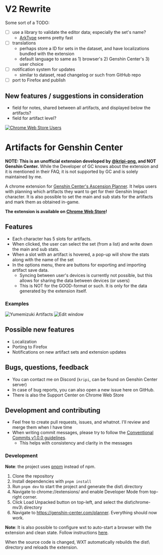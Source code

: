 # V2 Rewrite

Some sort of a TODO:
- [ ] use a library to validate the editor data; especially the set's name?
  - [ArkType](https://arktype.io/) seems pretty fast
- [ ] translations
  - perhaps store a ID for sets in the dataset, and have localizations bundled with the extension
  - default language to same as 1) browser's 2) Genshin Center's 3) user choice
- [ ] notification system for updates
  - similar to dataset, read changelog or such from GitHub repo
- [ ] port to Firefox and publish

## New features / suggestions in consideration
- field for notes, shared between all artifacts, and displayed below the artifacts?
- field for artifact level?

[![Chrome Web Store Users](https://img.shields.io/chrome-web-store/users/jleonalkkhbfeafkmfgofopiadjkalno?style=for-the-badge&logo=googlechrome&label=Chrome%20Users&color=orange)](https://chrome.google.com/webstore/detail/artifacts-for-genshin-cen/jleonalkkhbfeafkmfgofopiadjkalno)

# Artifacts for Genshin Center
**NOTE: This is an unofficial extension developed by [@kripi-png](https://github.com/kripi-png), and NOT Genshin Center.**
While the Developer of GC knows about the extension and it is mentioned in their FAQ, it is not supported by GC and is solely maintained by me.

A chrome extension for [Genshin Center's Ascension Planner](https://genshin-center.com/planner).
It helps users with planning which artifacts they want to get for their Genshin Impact character.
It is also possible to set the main and sub stats for the artifacts and mark them as obtained in-game.

**The extension is available on [Chrome Web Store](https://chrome.google.com/webstore/detail/artifacts-for-genshin-pla/jleonalkkhbfeafkmfgofopiadjkalno)!**

## Features
- Each character has 5 slots for artifacts.
- When clicked, the user can select the set (from a list) and write down the main and sub stats.
- When a slot with an artifact is hovered, a pop-up will show the stats along with the name of the set
- In the options menu, there are buttons for exporting and importing artifact save data.
  - Syncing between user's devices is currently not possible, but this allows for sharing the data between devices (or users)
  - This is NOT for the GOOD-format or such. It is only for the data generated by the extension itself.

### Examples
![Yumemizuki Artifacts](https://i.imgur.com/pwfE1fC.png)
![Edit window](https://i.imgur.com/xIz2QoV.png)

## Possible new features
- Localization
- Porting to Firefox
- Notifications on new artifact sets and extension updates

## Bugs, questions, feedback
- You can contact me on Discord (`kripi`, can be found on Genshin Center server)
- In case of bug reports, you can also open a new issue here on GitHub.
- There is also the Support Center on Chrome Web Store

## Development and contributing
- Feel free to create pull requests, issues, and whatnot. I'll review and merge them when I have time
- When writing commit messages, please try to follow the [Conventional Commits v1.0.0 guidelines](https://www.conventionalcommits.org/en/v1.0.0/).
  - This helps with consistency and clarity in the messages

### Development
**Note**: the project uses [pnpm](https://pnpm.io/) instead of npm.

1. Clone the repository
2. Install dependencies with `pnpm install`
3. Run `pnpm dev` to start the project and generate the dist\ directory
4. Navigate to chrome://extensions/ and enable Developer Mode from top-right corner.
5. Click Load Unpacked button on top-left, and select the dist\chrome-mv3\ directory
6. Navigate to https://genshin-center.com/planner. Everything should now work.

**Note**: It is also possible to configure wxt to auto-start a browser with the extension and clean state. Follow instructions [here](https://wxt.dev/guide/essentials/config/browser-startup.html).

When the source code is changed, WXT automatically rebuilds the dist\ directory and reloads the extension.
